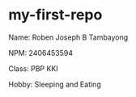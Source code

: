 # my-first-repo
Name: Roben Joseph B Tambayong

NPM: 2406453594

Class: PBP KKI

Hobby: Sleeping and Eating